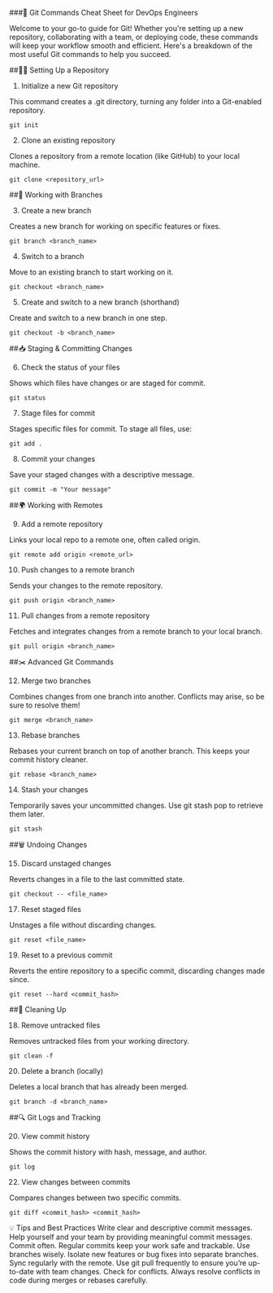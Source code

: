 ###🚀 Git Commands Cheat Sheet for DevOps Engineers

Welcome to your go-to guide for Git! Whether you're setting up a new repository, collaborating with a team, or deploying code, these commands will keep your workflow smooth and efficient. Here's a breakdown of the most useful Git commands to help you succeed.

##🧑‍💻 Setting Up a Repository

1. Initialize a new Git repository

This command creates a .git directory, turning any folder into a Git-enabled repository.

```
git init
```

2. Clone an existing repository

Clones a repository from a remote location (like GitHub) to your local machine.

```
git clone <repository_url>
```

##📁 Working with Branches

3. Create a new branch

Creates a new branch for working on specific features or fixes.

```
git branch <branch_name>
```

4. Switch to a branch

Move to an existing branch to start working on it.

```
git checkout <branch_name>
```

5. Create and switch to a new branch (shorthand)

Create and switch to a new branch in one step.

```
git checkout -b <branch_name>
```

##📥 Staging & Committing Changes

6. Check the status of your files

Shows which files have changes or are staged for commit.

```
git status
```

7. Stage files for commit

Stages specific files for commit. To stage all files, use:

```
git add .
```

8. Commit your changes

Save your staged changes with a descriptive message.

```
git commit -m "Your message"
```

##🌍 Working with Remotes

9. Add a remote repository

Links your local repo to a remote one, often called origin.

```
git remote add origin <remote_url>
```

10. Push changes to a remote branch

Sends your changes to the remote repository.

```
git push origin <branch_name>
```

11. Pull changes from a remote repository

Fetches and integrates changes from a remote branch to your local branch.

```
git pull origin <branch_name>
```

##✂️ Advanced Git Commands

12. Merge two branches

Combines changes from one branch into another. Conflicts may arise, so be sure to resolve them!

```
git merge <branch_name>
```

13. Rebase branches

Rebases your current branch on top of another branch. This keeps your commit history cleaner.

```
git rebase <branch_name>
```

14. Stash your changes

Temporarily saves your uncommitted changes. Use git stash pop to retrieve them later.

```
git stash
```

##🗑️ Undoing Changes

15. Discard unstaged changes

Reverts changes in a file to the last committed state.

```
git checkout -- <file_name>
```

17. Reset staged files

Unstages a file without discarding changes.

```
git reset <file_name>
```

19. Reset to a previous commit

Reverts the entire repository to a specific commit, discarding changes made since.

```
git reset --hard <commit_hash>
```

##🧹 Cleaning Up

18. Remove untracked files

Removes untracked files from your working directory.

```
git clean -f
```

20. Delete a branch (locally)

Deletes a local branch that has already been merged.

```
git branch -d <branch_name>
```

##🔍 Git Logs and Tracking

20. View commit history

Shows the commit history with hash, message, and author.

```
git log
```

22. View changes between commits

Compares changes between two specific commits.

```
git diff <commit_hash> <commit_hash>
```

💡 Tips and Best Practices
Write clear and descriptive commit messages. Help yourself and your team by providing meaningful commit messages.
Commit often. Regular commits keep your work safe and trackable.
Use branches wisely. Isolate new features or bug fixes into separate branches.
Sync regularly with the remote. Use git pull frequently to ensure you’re up-to-date with team changes.
Check for conflicts. Always resolve conflicts in code during merges or rebases carefully.
